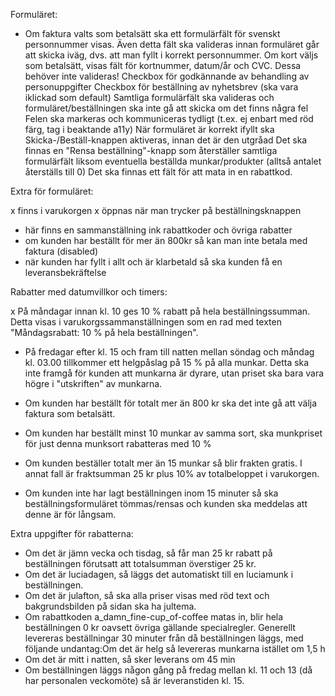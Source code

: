 Formuläret:

- Om faktura valts som betalsätt ska ett formulärfält för svenskt personnummer visas. Även detta fält ska valideras innan formuläret går att skicka iväg, dvs. att man fyllt i korrekt personnummer.
  Om kort väljs som betalsätt, visas fält för kortnummer, datum/år och CVC. Dessa behöver inte valideras!
  Checkbox för godkännande av behandling av personuppgifter
  Checkbox för beställning av nyhetsbrev (ska vara iklickad som default)
  Samtliga formulärfält ska valideras och formuläret/beställningen ska inte gå att skicka om det finns några fel
  Felen ska markeras och kommuniceras tydligt (t.ex. ej enbart med röd färg, tag i beaktande a11y)
  När formuläret är korrekt ifyllt ska Skicka-/Beställ-knappen aktiveras, innan det är den utgråad
  Det ska finnas en "Rensa beställning"-knapp som återställer samtliga formulärfält liksom eventuella beställda munkar/produkter (alltså antalet återställs till 0)
  Det ska finnas ett fält för att mata in en rabattkod.

Extra för formuläret:

x finns i varukorgen
x öppnas när man trycker på beställningsknappen

- här finns en sammanställning ink rabattkoder och övriga rabatter
- om kunden har beställt för mer än 800kr så kan man inte betala med faktura (disabled)
- när kunden har fyllt i allt och är klarbetald så ska kunden få en leveransbekräftelse

Rabatter med datumvillkor och timers:

x På måndagar innan kl. 10 ges 10 % rabatt på hela beställningssumman. Detta visas i varukorgssammanställningen som en rad med texten "Måndagsrabatt: 10 % på hela beställningen".

- På fredagar efter kl. 15 och fram till natten mellan söndag och måndag kl. 03.00 tillkommer ett helgpåslag på 15 % på alla munkar. Detta ska inte framgå för kunden att munkarna är dyrare, utan priset ska bara vara högre i "utskriften" av munkarna.

- Om kunden har beställt för totalt mer än 800 kr ska det inte gå att välja faktura som betalsätt.

- Om kunden har beställt minst 10 munkar av samma sort, ska munkpriset för just denna munksort rabatteras med 10 %

- Om kunden beställer totalt mer än 15 munkar så blir frakten gratis. I annat fall är fraktsumman 25 kr plus 10% av totalbeloppet i varukorgen.

- Om kunden inte har lagt beställningen inom 15 minuter så ska beställningsformuläret tömmas/rensas och kunden ska meddelas att denne är för långsam.

Extra uppgifter för rabatterna:

- Om det är jämn vecka och tisdag, så får man 25 kr rabatt på beställningen förutsatt att totalsumman överstiger 25 kr.
- Om det är luciadagen, så läggs det automatiskt till en luciamunk i beställningen.
- Om det är julafton, så ska alla priser visas med röd text och bakgrundsbilden på sidan ska ha jultema.
- Om rabattkoden a_damn_fine-cup_of-coffee matas in, blir hela beställningen 0 kr oavsett övriga gällande specialregler.
  Generellt levereras beställningar 30 minuter från då beställningen läggs, med följande undantag:Om det är helg så levereras munkarna istället om 1,5 h
- Om det är mitt i natten, så sker leverans om 45 min
- Om beställningen läggs någon gång på fredag mellan kl. 11 och 13 (då har personalen veckomöte) så är leveranstiden kl. 15.
